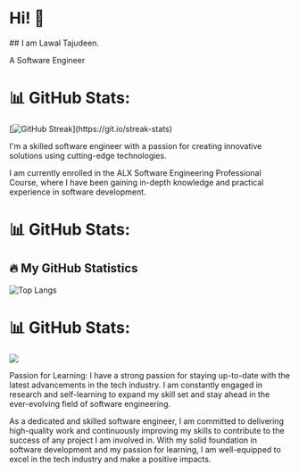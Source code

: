<h1>Hi! 👋</h1>
## I am Lawal Tajudeen.

A Software Engineer

# 📊 GitHub Stats:
[![GitHub Streak](https://github-readme-streak-stats.herokuapp.com?user=lawalTheWest&theme=vision-friendly-dark&height='70px')](https://git.io/streak-stats)

<!--
![]( https: //github-readme-stats.vercel. app/api?username=lawalTheWest &theme=dark&hide_border=false&include_all_commits= false&count_private=false)<br/>
-->
I'm a skilled software engineer with a passion for creating innovative solutions using cutting-edge technologies. 

I am currently enrolled in the ALX Software Engineering Professional Course, where I have been gaining in-depth knowledge and practical experience in software development. 


# 📊 GitHub Stats:
## :fire: My GitHub Statistics 

![Top Langs](https://github-readme-stats.vercel.app/api/top-langs/?username=lawalTheWest&layout=compact&theme=vision-friendly-dark&align="left"&height='70px')

<!--
![](https: //github -readme-streak-stats. herokuapp.com/? user=lawalTheWest  &theme=dark&hide_border=false)<br/>
-->


# 📊 GitHub Stats:
![](https://komarev.com/ghpvc/?username=lawalTheWest&color=blue)
<!--
![](https:// github-readme-stats.vercel. app/api/top-langs/?username= lawalTheWest &theme=dark&hide_border=fals e&include_all_commits=false&count_private=false&layout= compact)
-->
Passion for Learning:
I have a strong passion for staying up-to-date with the latest advancements in the tech industry. 
I am constantly engaged in research and self-learning to expand my skill set and stay ahead in the ever-evolving field of software engineering.

As a dedicated and skilled software engineer, I am committed to delivering high-quality work and continuously improving my skills to contribute to the success of any project I am involved in. 
With my solid foundation in software development and my passion for learning, I am well-equipped to excel in the tech industry and make a positive impacts.
<!--
**lawalTheWest/LawalTheWest** is a ✨ _special_ ✨ repository because its `README.md` (this file) appears on your GitHub profile.

Here are some ideas to get you started:

- 🔭 I’m currently working on ...
- 🌱 I’m currently learning ...
- 👯 I’m looking to collaborate on ...
- 🤔 I’m looking for help with ...
- 💬 Ask me about ...
- 📫 How to reach me: ...
- 😄 Pronouns: ...
- ⚡ Fun fact: ...
-->


